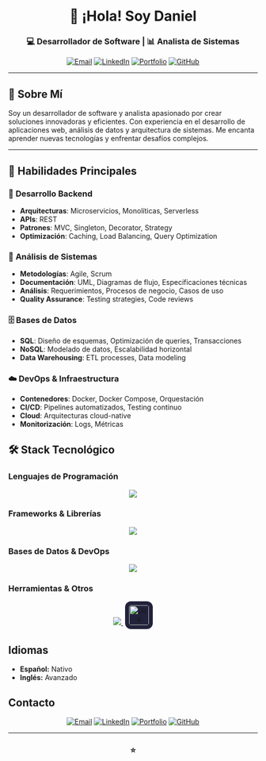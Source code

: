 <div align="center">

# 👋 ¡Hola! Soy Daniel

### 💻 Desarrollador de Software | 📊 Analista de Sistemas

[![Email](https://img.shields.io/badge/Email-D14836?style=for-the-badge&logo=gmail&logoColor=white)](mailto:daniel69962@gmail.com)
[![LinkedIn](https://img.shields.io/badge/LinkedIn-0077B5?style=for-the-badge&logo=linkedin&logoColor=white)](https://www.linkedin.com/in/danielnie12/)
[![Portfolio](https://img.shields.io/badge/Portfolio-000000?style=for-the-badge&logo=About.me&logoColor=white)](https://danielnie.vercel.app)
[![GitHub](https://img.shields.io/badge/GitHub-100000?style=for-the-badge&logo=github&logoColor=white)](https://github.com/DanielN8)

</div>

---

## 🚀 Sobre Mí

Soy un desarrollador de software y analista apasionado por crear soluciones innovadoras y eficientes. Con experiencia en el desarrollo de aplicaciones web, análisis de datos y arquitectura de sistemas. Me encanta aprender nuevas tecnologías y enfrentar desafíos complejos.

---
## 💼 Habilidades Principales

### 🔧 **Desarrollo Backend**
- **Arquitecturas**: Microservicios, Monolíticas, Serverless
- **APIs**: REST
- **Patrones**: MVC, Singleton, Decorator, Strategy
- **Optimización**: Caching, Load Balancing, Query Optimization

### 🎯 **Análisis de Sistemas**
- **Metodologías**: Agile, Scrum
- **Documentación**: UML, Diagramas de flujo, Especificaciones técnicas
- **Análisis**: Requerimientos, Procesos de negocio, Casos de uso
- **Quality Assurance**: Testing strategies, Code reviews

### 🗄️ **Bases de Datos**
- **SQL**: Diseño de esquemas, Optimización de queries, Transacciones
- **NoSQL**: Modelado de datos, Escalabilidad horizontal
- **Data Warehousing**: ETL processes, Data modeling

### ☁️ **DevOps & Infraestructura**
- **Contenedores**: Docker, Docker Compose, Orquestación
- **CI/CD**: Pipelines automatizados, Testing continuo
- **Cloud**: Arquitecturas cloud-native
- **Monitorización**: Logs, Métricas

## 🛠️ Stack Tecnológico

### **Lenguajes de Programación**
<p align="center">
  <a href="https://skillicons.dev">
    <img src="https://skillicons.dev/icons?i=python,java,r,php,js,ts,r" />
  </a>
</p>

### **Frameworks & Librerías**
<p align="center">
  <a href="https://skillicons.dev">
    <img src="https://skillicons.dev/icons?i=flask,django,fastapi,dotnet,vue,react" />
  </a>
</p>

### **Bases de Datos & DevOps**
<p align="center">
  <a href="https://skillicons.dev">
    <img src="https://skillicons.dev/icons?i=mysql,docker,kubernetes,aws,git,linux,bash" />
  </a>
</p>

### **Herramientas & Otros**
<p align="center">
  <a href="https://skillicons.dev">
    <img src="https://skillicons.dev/icons?i=postman,figma" />
  </a>
  <span>
    <img src="https://cdn-icons-png.flaticon.com/512/5968/5968875.png" alt="Jira" style="background: #22223b; border-radius: 12px; padding: 8px; display: inline-flex; align-items: center; justify-content: center; height: 40px; width: 40px; margin-left:4px;" />
  </span>
</p>

## Idiomas

- **Español:** Nativo  
- **Inglés:** Avanzado  

## Contacto

<div align="center">

[![Email](https://img.shields.io/badge/Email-D14836?style=for-the-badge&logo=gmail&logoColor=white)](mailto:daniel69962@gmail.com)
[![LinkedIn](https://img.shields.io/badge/LinkedIn-0077B5?style=for-the-badge&logo=linkedin&logoColor=white)](https://www.linkedin.com/in/danielnie12/)
[![Portfolio](https://img.shields.io/badge/Portfolio-000000?style=for-the-badge&logo=About.me&logoColor=white)](https://danielnie.vercel.app)
[![GitHub](https://img.shields.io/badge/GitHub-100000?style=for-the-badge&logo=github&logoColor=white)](https://github.com/DanielN8)

</div>

---

<div align="center">

### ⭐

</div>
